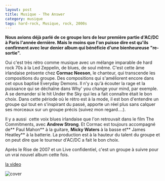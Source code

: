 ```yaml
---
layout: post
title: Musique - The Answer
category: musique
tags: hard-rock, Musique, rock, 2000s
---
```

**Nous avions déjà parlé de ce groupe lors de leur première partie d'AC/DC à Paris l'année dernière. Mais le moins que l'on puisse dire est qu'ils confirment avec leur denier album qui bénéficie d'une bienheureuse "re-sortie".**

Oui c'est très rétro comme musique avec un mélange imparable de hard rock 70s à la Led Zeppelin, de blues, de soul même. C'est cette âme irlandaise présente chez **Cormac Neeson**, le chanteur, qui transcende les compositions du groupe. Des compositions qui s'améliorent encore dans cet opus baptisé Everyday Demons. Il n'y a qu'à écouter la rage et la puissance qui se déchaîne dans Why' you change your mind, par exemple. A se demander si le hit Under the Sky qui les a fait connaître était le bon choix. Dans cette période où le rétro est à la mode, il est bon d'entendre un groupe qui tout en s'inspirant du passé, apporte un réel plus sans calquer ses morceaux sur un groupe précis (suivez mon regard....).

Il y a aussi  cette voix blues irlandaise que l'on retrouvait dans le film The Commitments, avec **Andrew Strong**. Et Cormac est toujours accompagné de** Paul Mahon** à la guitare, **Micky Waters** à la basse et** James Heatley** à la batterie. La production est à la hauteur du talent du groupe et on peut dire que le tourneur d'AC/DC a fait le bon choix.

Après le Rise de 2007 et un Live confidentiel, c'est un groupe à suivre pour un vrai nouvel album cette fois.

[la video](https://www.youtube.com/watch?v=JL3gIO624X8)

![cover](http://cheziceman.files.wordpress.com/2014/11/the-answer.jpg)

